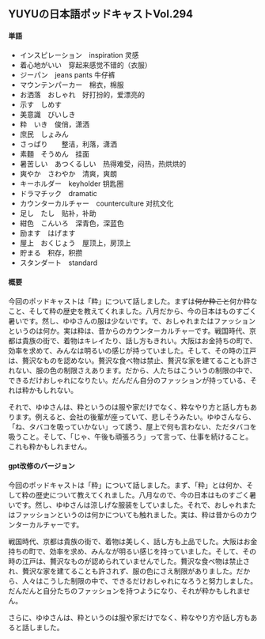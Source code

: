 ## YUYUの日本語ポッドキャストVol.294

#### 単語

- インスピレーション　inspiration 灵感
- 着心地がいい　穿起来感觉不错的（衣服）
- ジーパン　jeans pants 牛仔裤
- マウンテンパーカー　棉衣，棉服
- お洒落　おしゃれ　好打扮的，爱漂亮的
- 示す　しめす
- 美意識　びいしき
- 粋　いき　俊俏，潇洒
- 庶民　しょみん
- さっぱり　　整洁，利落，潇洒
- 素麵　そうめん　挂面
- 暑苦しい　あつくるしい　热得难受，闷热，热烘烘的
- 爽やか　さわやか　清爽，爽朗
- キーホルダー　keyholder 钥匙圈
- ドラマチック　dramatic
- カウンターカルチャー　counterculture  对抗文化
- 足し　たし　贴补，补助
- 紺色　こんいろ　深青色，深蓝色
- 励ます　はげます
- 屋上　おくじょう　屋顶上，房顶上
- 貯まる　积存，积攒 
- スタンダート　standard

#### 概要

今回のポッドキャストは「粋」について話しました。まずは~~何か粋こと~~何か粋なこと、そして粋の歴史を教えてくれました。八月だから、今の日本はものすごく暑いです。然し、ゆゆさんの服は少ないです。で、おしゃれまたはファッションというのは何か。実は粋は、昔からのカウンターカルチャーです。戦国時代、京都は貴族の街で、着物はキレイたり、話し方もきれい。大阪はお金持ちの町で、効率を求めて、みんなは明るいの感じが持っていました。そして、その時の江戸は、贅沢なものを認めない。贅沢な食べ物は禁止、贅沢な家を建てることも許されない、服の色の制限さえあります。だから、人たちはこういうの制限の中で、できるだけおしゃれになりたい。だんだん自分のファッションが持っている、それは粋かもしれない。

それで、ゆゆさんは、粋というのは服や家だけでなく、粋なやり方と話し方もあります。例えると、会社の後輩が座っていて、悲しそうみたい。ゆゆさんなら、「ね、タバコを吸っていかない」って誘う、屋上で何も言わない、ただタバコを吸うこと。そして、「じゃ、午後も頑張ろう」って言って、仕事を続けること。これも粋かもしれません。

#### gpt改修のバージョン

今回のポッドキャストは「粋」について話しました。まず、「粋」とは何か、そして粋の歴史について教えてくれました。八月なので、今の日本はものすごく暑いです。然し、ゆゆさんは涼しげな服装をしていました。それで、おしゃれまたはファッションというのは何かについても触れました。実は、粋は昔からのカウンターカルチャーです。

戦国時代、京都は貴族の街で、着物は美しく、話し方も上品でした。大阪はお金持ちの町で、効率を求め、みんなが明るい感じを持っていました。そして、その時の江戸は、贅沢なものが認められていませんでした。贅沢な食べ物は禁止され、贅沢な家を建てることも許されず、服の色にさえ制限がありました。だから、人々はこうした制限の中で、できるだけおしゃれになろうと努力しました。だんだんと自分たちのファッションを持つようになり、それが粋かもしれません。

さらに、ゆゆさんは、粋というのは服や家だけでなく、粋なやり方や話し方もあると話しました。